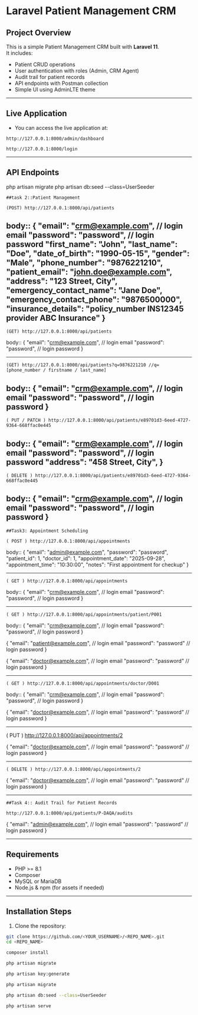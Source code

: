 # Laravel Patient Management CRM

## Project Overview
This is a simple Patient Management CRM built with **Laravel 11**.  
It includes:
- Patient CRUD operations
- User authentication with roles (Admin, CRM Agent)
- Audit trail for patient records
- API endpoints with Postman collection
- Simple UI using AdminLTE theme

---

## Live Application
- You can access the live application at: 

`http://127.0.0.1:8000/admin/dashboard`

`http://127.0.0.1:8000/login`



---

## API Endpoints

php artisan migrate
php artisan db:seed --class=UserSeeder

`##task 2::Patient Management`

`(POST) http://127.0.0.1:8000/api/patients`

body::
{
  "email": "crm@example.com",       // login email
  "password": "password",          // login password
  "first_name": "John",
  "last_name": "Doe",
  "date_of_birth": "1990-05-15",
  "gender": "Male",
  "phone_number": "9876221210",
  "patient_email": "john.doe@example.com",
  "address": "123 Street, City",
  "emergency_contact_name": "Jane Doe",
  "emergency_contact_phone": "9876500000",
  "insurance_details": "policy_number INS12345 provider ABC Insurance"
}
-------------------------------------------------

`(GET) http://127.0.0.1:8000/api/patients`


body::
{
  "email": "crm@example.com",       // login email
  "password": "password",          // login password
}

----------------------------------------------------

`(GET) http://127.0.0.1:8000/api/patients?q=9876221210 //q= [phone_number / firstname / last_name]`

body::
{
  "email": "crm@example.com",       // login email
  "password": "password",          // login password
}
-----------------------------------------------------

`( PUT / PATCH ) http://127.0.0.1:8000/api/patients/e89701d3-6eed-4727-9364-668ffac0e445`

body::
{
  "email": "crm@example.com",       // login email
  "password": "password",          // login password
  "address": "458 Street, City",
}
------------------------------------------------------

`( DELETE ) http://127.0.0.1:8000/api/patients/e89701d3-6eed-4727-9364-668ffac0e445`

body::
{
  "email": "crm@example.com",       // login email
  "password": "password",          // login password
}
-------------------------------------------------------

`##Task3: Appointment Scheduling`

`( POST ) http://127.0.0.1:8000/api/appointments`

body::
{
  "email": "admin@example.com",
  "password": "password",
  "patient_id": 1,
  "doctor_id": 1,
  "appointment_date": "2025-09-28",
  "appointment_time": "10:30:00",
  "notes": "First appointment for checkup"
}

--------------------------------------------------------

`( GET ) http://127.0.0.1:8000/api/appointments`

body::
{
  "email": "crm@example.com",       // login email
  "password": "password",          // login password
}

--------------------------------------------------------

`( GET ) http://127.0.0.1:8000/api/appointments/patient/P001`

body::
{
  "email": "crm@example.com",       // login email
  "password": "password",          // login password
}

{
  "email": "patient@example.com",       // login email
  "password": "password"          // login password
}

{
  "email": "doctor@example.com",       // login email
  "password": "password"          // login password
}

--------------------------------------------------------

`( GET ) http://127.0.0.1:8000/api/appointments/doctor/D001`

body::
{
  "email": "crm@example.com",       // login email
  "password": "password",          // login password
}

{
  "email": "doctor@example.com",       // login email
  "password": "password"          // login password
}

---------------------------------------------------------

( PUT ) http://127.0.0.1:8000/api/appointments/2

{
  "email": "doctor@example.com",       // login email
  "password": "password"          // login password
}

----------------------------------------------------------


`( DELETE ) http://127.0.0.1:8000/api/appointments/2`

{
  "email": "doctor@example.com",       // login email
  "password": "password"          // login password
}

----------------------------------------------------------

`##Task 4:: Audit Trail for Patient Records`

`http://127.0.0.1:8000/api/patients/P-DAQA/audits`

{
  "email": "admin@example.com",       // login email
  "password": "password"         // login password
}

----------------------------------------------------------

## Requirements
- PHP >= 8.1
- Composer
- MySQL or MariaDB
- Node.js & npm (for assets if needed)

---

## Installation Steps


1. Clone the repository:

```bash
git clone https://github.com/<YOUR_USERNAME>/<REPO_NAME>.git
cd <REPO_NAME>

composer install

php artisan migrate

php artisan key:generate

php artisan migrate

php artisan db:seed --class=UserSeeder

php artisan serve



